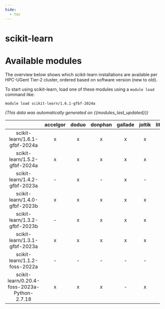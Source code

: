 ```yaml
---
hide:
  - toc
---
```


scikit-learn
============

# Available modules


The overview below shows which scikit-learn installations are available per HPC-UGent Tier-2 cluster, ordered based on software version (new to old).

To start using scikit-learn, load one of these modules using a `module load` command like:

```shell
module load scikit-learn/1.6.1-gfbf-2024a
```

*(This data was automatically generated on {{modules_last_updated}})*

| |accelgor|doduo|donphan|gallade|joltik|litleo|shinx|
| :---: | :---: | :---: | :---: | :---: | :---: | :---: | :---: |
|scikit-learn/1.6.1-gfbf-2024a|x|x|x|x|x|x|x|
|scikit-learn/1.5.2-gfbf-2024a|x|x|x|x|x|x|x|
|scikit-learn/1.4.2-gfbf-2023a|-|x|-|x|-|x|x|
|scikit-learn/1.4.0-gfbf-2023b|x|x|x|x|x|x|x|
|scikit-learn/1.3.2-gfbf-2023b|-|x|x|x|x|-|-|
|scikit-learn/1.3.1-gfbf-2023a|x|x|x|x|x|x|x|
|scikit-learn/1.1.2-foss-2022a|-|-|-|-|-|x|x|
|scikit-learn/0.20.4-foss-2023a-Python-2.7.18|x|x|x|-|x|x|x|

